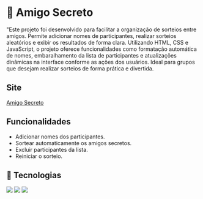 # 🎁 Amigo Secreto

"Este projeto foi desenvolvido para facilitar a organização de sorteios entre amigos. Permite adicionar nomes de participantes, realizar sorteios aleatórios e exibir os resultados de forma clara. Utilizando HTML, CSS e JavaScript, o projeto oferece funcionalidades como formatação automática de nomes, embaralhamento da lista de participantes e atualizações dinâmicas na interface conforme as ações dos usuários. Ideal para grupos que desejam realizar sorteios de forma prática e divertida.

## Site

[Amigo Secreto](https://amigo-secreto-neon-two.vercel.app)

## Funcionalidades

- Adicionar nomes dos participantes.
- Sortear automaticamente os amigos secretos.
- Excluir participantes da lista.
- Reiniciar o sorteio.

## 🚀 Tecnologias
<div>
  <img src="https://img.shields.io/badge/HTML-239120?style=for-the-badge&logo=html5&logoColor=white">
  <img src="https://img.shields.io/badge/CSS-239120?&style=for-the-badge&logo=css3&logoColor=white">
  <img src="https://img.shields.io/badge/JavaScript-F7DF1E?style=for-the-badge&logo=javascript&logoColor=black">
</div>
